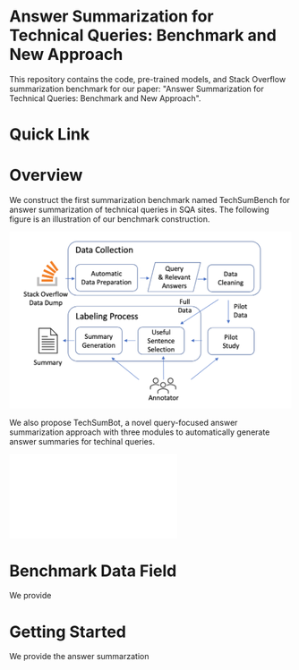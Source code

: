 # Answer Summarization for Technical Queries: Benchmark and New Approach
This repository contains the code, pre-trained models, and Stack Overflow summarization benchmark for our paper: "Answer Summarization for Technical Queries: Benchmark and New Approach".
# Quick Link
# Overview
We construct the first summarization benchmark named TechSumBench for answer summarization of technical queries in SQA sites. 
The following figure is an illustration of our benchmark construction.

![Benchmark](figure/benchmark_png.png)

We also propose TechSumBot, a novel query-focused answer summarization approach with three modules to automatically generate answer summaries for techinal queries.

![TechSumBot](figure/end2end_diagram_v9.pdf)

# Benchmark Data Field
We provide

# Getting Started
We provide the answer summarzation 

